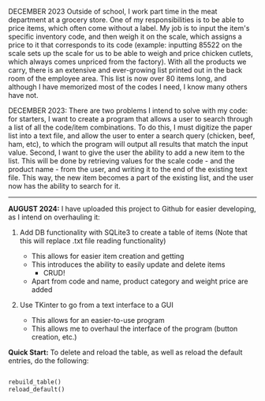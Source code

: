 DECEMBER 2023
Outside of school, I work part time in the meat department at a grocery store. 
One of my responsibilities is to be able to price items, which often come without a label. 
My job is to input the item's specific inventory code, and then weigh it on the scale, 
which assigns a price to it that corresponds to its code (example: inputting 85522 on the scale 
sets up the scale for us to be able to weigh and price chicken cutlets, which always comes unpriced 
from the factory). With all the products we carry, there is an extensive and ever-growing list 
printed out in the back room of the employee area. This list is now over 80 items long, and 
although I have memorized most of the codes I need, I know many others have not.

DECEMBER 2023:
There are two problems I intend to solve with my code: for starters, I want to create a program 
that allows a user to search through a list of all the code/item combinations. To do this, I 
must digitize the paper list into a text file, and allow the user to enter a search query (chicken, beef,
ham, etc), to which the program will output all results that match the input value. Second, I want to give the 
user the ability to add a new item to the list. This will be done by retrieving values for the scale 
code - and the product name - from the user, and writing it to the end of the existing text file. 
This way, the new item becomes a part of the existing list, and the user now has the ability to search for it.

---------------------------------------------------------------------------------------------------------------

**AUGUST 2024:**
I have uploaded this project to Github for easier developing, as I intend on overhauling it:

1) Add DB functionality with SQLite3 to create a table of items
    (Note that this will replace .txt file reading functionality)
    - This allows for easier item creation and getting
    - This introduces the ability to easily update and delete items
        - CRUD!
    - Apart from code and name, product category and weight price are added


2) Use TKinter to go from a text interface to a GUI
    - This allows for an easier-to-use program
    - This allows me to overhaul the interface of the program (button creation, etc.)

**Quick Start:**
To delete and reload the table, as well as reload the default entries, do the following:
```python

rebuild_table()
reload_default()

```
